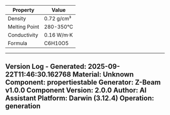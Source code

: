 | Property | Value |
|----------|-------|
| Density | 0.72 g/cm³ |
| Melting Point | 280-350°C |
| Conductivity | 0.16 W/m·K |
| Formula | C6H10O5 |


---
Version Log - Generated: 2025-09-22T11:46:30.162768
Material: Unknown
Component: propertiestable
Generator: Z-Beam v1.0.0
Component Version: 2.0.0
Author: AI Assistant
Platform: Darwin (3.12.4)
Operation: generation
---
